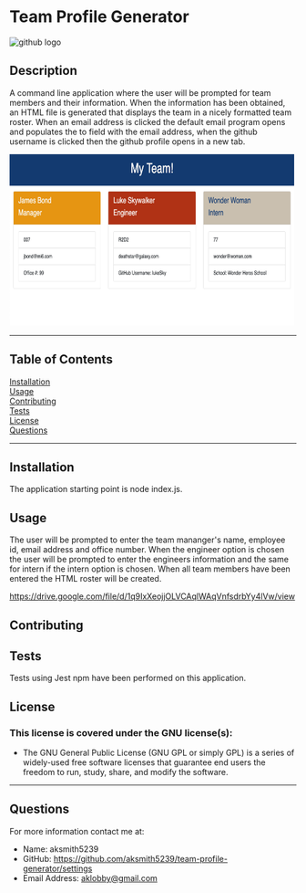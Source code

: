 # Team Profile Generator

![github logo](https://img.shields.io/badge/license-GNU-orange.svg)


## Description
A command line application where the user will be prompted for team members and their information. When the information has been obtained, an HTML file is generated that displays the team in a nicely formatted team roster. When an email address is clicked the default email program opens and populates the to field with the email address, when the github username is clicked then the github profile opens in a new tab. 

<img src="./src/MyTeamSS.png" height='300' width='500'>

***
## Table of Contents
[Installation](#installation)<br>
[Usage](#usage)<br>
[Contributing](#contributing)<br>
[Tests](#tests)<br>
[License](#license)<br>
[Questions](#questions)<br>
***
## Installation
The application starting point is node index.js. 

## Usage
The user will be prompted to enter the team mananger's name, employee id, email address and office number. When the engineer option is chosen the user will be prompted to enter the engineers information and the same for intern if the intern option is chosen. When all team members have been entered the HTML roster will be created. 

https://drive.google.com/file/d/1q9IxXeojjOLVCAqlWAqVnfsdrbYy4lVw/view

## Contributing


## Tests
Tests using Jest npm have been performed on this application. 

## License
### This license is covered under the GNU license(s):
* The GNU General Public License (GNU GPL or simply GPL) is a series of widely-used free software licenses that guarantee end users the freedom to run, study, share, and modify the software.
***
## Questions
For more information contact me at:<br>
* Name: aksmith5239
* GitHub: https://github.com/aksmith5239/team-profile-generator/settings
* Email Address: aklobby@gmail.com
    